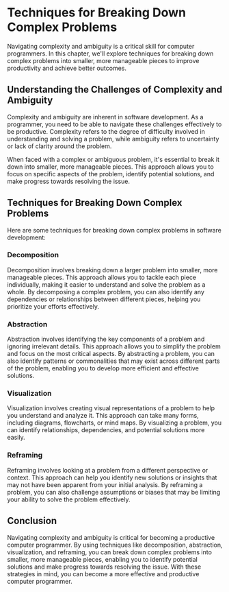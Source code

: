 Techniques for Breaking Down Complex Problems
=============================================================================================

Navigating complexity and ambiguity is a critical skill for computer programmers. In this chapter, we'll explore techniques for breaking down complex problems into smaller, more manageable pieces to improve productivity and achieve better outcomes.

Understanding the Challenges of Complexity and Ambiguity
--------------------------------------------------------

Complexity and ambiguity are inherent in software development. As a programmer, you need to be able to navigate these challenges effectively to be productive. Complexity refers to the degree of difficulty involved in understanding and solving a problem, while ambiguity refers to uncertainty or lack of clarity around the problem.

When faced with a complex or ambiguous problem, it's essential to break it down into smaller, more manageable pieces. This approach allows you to focus on specific aspects of the problem, identify potential solutions, and make progress towards resolving the issue.

Techniques for Breaking Down Complex Problems
---------------------------------------------

Here are some techniques for breaking down complex problems in software development:

### Decomposition

Decomposition involves breaking down a larger problem into smaller, more manageable pieces. This approach allows you to tackle each piece individually, making it easier to understand and solve the problem as a whole. By decomposing a complex problem, you can also identify any dependencies or relationships between different pieces, helping you prioritize your efforts effectively.

### Abstraction

Abstraction involves identifying the key components of a problem and ignoring irrelevant details. This approach allows you to simplify the problem and focus on the most critical aspects. By abstracting a problem, you can also identify patterns or commonalities that may exist across different parts of the problem, enabling you to develop more efficient and effective solutions.

### Visualization

Visualization involves creating visual representations of a problem to help you understand and analyze it. This approach can take many forms, including diagrams, flowcharts, or mind maps. By visualizing a problem, you can identify relationships, dependencies, and potential solutions more easily.

### Reframing

Reframing involves looking at a problem from a different perspective or context. This approach can help you identify new solutions or insights that may not have been apparent from your initial analysis. By reframing a problem, you can also challenge assumptions or biases that may be limiting your ability to solve the problem effectively.

Conclusion
----------

Navigating complexity and ambiguity is critical for becoming a productive computer programmer. By using techniques like decomposition, abstraction, visualization, and reframing, you can break down complex problems into smaller, more manageable pieces, enabling you to identify potential solutions and make progress towards resolving the issue. With these strategies in mind, you can become a more effective and productive computer programmer.
